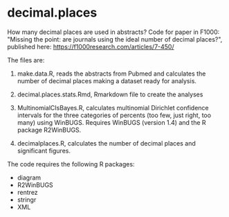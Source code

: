 # decimal.places
How many decimal places are used in abstracts? Code for paper in F1000: "Missing the point: are journals using the ideal number of decimal places?", published here: https://f1000research.com/articles/7-450/

The files are:

1. make.data.R, reads the abstracts from Pubmed and calculates the number of decimal places making a dataset ready for analysis.

2. decimal.places.stats.Rmd, Rmarkdown file to create the analyses

3. MultinomialCIsBayes.R, calculates multinomial Dirichlet confidence intervals for the three categories of percents (too few, just right, too many) using WinBUGS. Requires WinBUGS (version 1.4) and the R package R2WinBUGS.

4. decimalplaces.R, calculates the number of decimal places and significant figures.

The code requires the following R packages:
* diagram
* R2WinBUGS
* rentrez
* stringr
* XML

